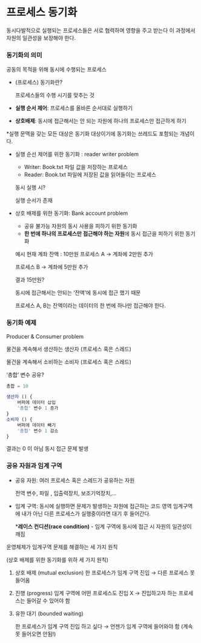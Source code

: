 # 프로세스 동기화

동시다발적으로 실행되는 프로세스들은 서로 협력하며 영향을 주고 받는다 이 과정에서 자원의 일관성을 보장해야 한다. 

### 동기화의 의미

공동의 목적을 위해 동시에 수행되는 프로세스 

- (프로세스) 동기화란?
    
    프로세스들의 수행 시기를 맞추는 것 
    
- **실행 순서 제어**: 프로세스를 올바른 순서대로 실행하기
- **상호배제**: 동시에 접근해서는 안 되는 자원에 하나의 프로세스만 접근하게 하기

*실행 문맥을 갖는 모든 대상은 동기화 대상이기에 동기화는 쓰레드도 포함되는 개념이다. 

- 실행 순선 제어를 위한 동기화 : reader writer problem
    - Writer: Book.txt 파일 값을 저장하는 프로세스
    - Reader: Book.txt 파일에 저장된 값을 읽어들이는 프로세스
    
    동시 실행 시?
    
    실행 순서가 존재 
    
- 상호 배제를 위한 동기화: Bank account problem
    - 공유 불가능 자원의 동시 사용을 피하기 위한 동기화
    - **한 번에 하나의 프로세스만 접근해야 하는 자원**에 동시 접근을 피하기 위한 동기화
    
    예시 
    현재 계좌 잔액 : 10만원 
    프로세스 A → 계좌에 2만원 추가
    
    프로세스 B → 계좌에 5만원 추가 
    
    결과 15만원?
    
    동시에 접근해서는 안되는 ‘잔액’에 동시에 접근 했기 때문
    
    프로세스 A, B는 잔액이라는 데이터의 한 번에 하나만 접근해야 한다. 
    

### 동기화 예제

Producer & Consumer problem

물건을 계속해서 생산하는 생산자 (프로세스 혹은 스레드)

물건을 계속해서 소비하는 소비자 (프로세스 혹은 스레드)

‘총합’ 변수 공유? 

```jsx
총합 = 10

생산자 () {
	버퍼에 데이터 삽입
	'총합' 변수 1 증가
}
소비자 () {
	버퍼에 데이터 빼기
	'총합' 변수 1 감소
}
```

 결과는 0 이 아님 동시 접근 문제 발생 

### 공유 자원과 임계 구역

- 공유 자원: 여러 프로세스 혹은 스레드가 공유하는 자원
    
    전역 변수, 파일 , 입출력장치, 보조기억장치,…
    
- 임계 구역: 동시에 실행하면 문제가 발생하는 자원에 접근하는 코드 영역 
임계구역에 내가 아닌 다른 프로세스가 실행중이라면 대기 후 들어간다.
    
    ***레이스 컨디션(race condition)**  - 임계 구역에 동시에 접근 시 자원의 일관성이 깨짐
    

운영체제가 임계구역 문제를 해결하는 세 가지 원칙 

(상호 배제를 위한 동기화를 위하 세 가지 원칙)

1. 상호 배제 (mutual exclusion)
한 프로세스가 임계 구역 진입 → 다른 프로세스 못들어옴 
2. 진행 (progress)
임계 구역에 어떤 프로세스도 진입 X → 진입하고자 하는 프로세스는 들어갈 수 있어야 함 
3. 유한 대기 (bounded waiting)
    
    한 프로세스가 임계 구역 진입 하고 싶다 → 언젠가 임계 구역에 들어와야 함 (계속 못 들어오면 안됨!)
